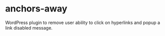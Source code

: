 anchors-away
============

WordPress plugin to remove user ability to click on hyperlinks and popup a link disabled message.
